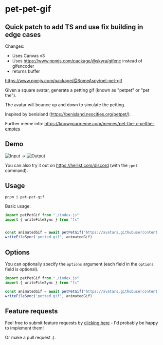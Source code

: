 # pet-pet-gif

## Quick patch to add TS and use fix building in edge cases

Changes:

- Uses Canvas v3
- Uses <https://www.npmjs.com/package/@skyra/gifenc> instead of gifencoder
- returns buffer

<https://www.npmjs.com/package/@SomeAspy/pet-pet-gif>

Given a square avatar, generate a petting gif (known as "petpet" or "pet the").

The avatar will bounce up and down to simulate the petting.

Inspired by benisland (<https://benisland.neocities.org/petpet/>).

Further meme info: <https://knowyourmeme.com/memes/pet-the-x-petthe-emotes>

## Demo

![Input](/example/input.png) → ![Output](/example/output.gif)

You can also try it out on <https://hellist.com/discord> (with the `;pet` command).

## Usage

`pnpm i pet-pet-gif`

Basic usage:

```ts
import petPetGif from "./index.js"
import { writeFileSync } from "fs"


const animatedGif = await petPetGif("https://avatars.githubusercontent.com/u/33640860?v=4")
writeFileSync('petted.gif', animatedGif)
```

## Options

You can optionally specify the `options` argument (each field in the `options` field is optional).

```ts
import petPetGif from "./index.js"
import { writeFileSync } from "fs"

const animatedGif = await petPetGif("https://avatars.githubusercontent.com/u/33640860?v=4", {resolution: 128, delay: 20, backgroundColor: "red"})
writeFileSync('petted.gif', animatedGif)
```

## Feature requests

Feel free to submit feature requests by [clicking here](https://github.com/someaspy/pet-pet-gif/issues/new) - I'd probably be happy to implement them!

Or make a pull request :).
